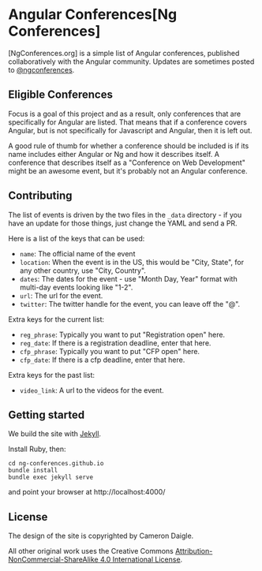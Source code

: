# Angular Conferences[Ng Conferences]

[NgConferences.org] is a simple list of Angular conferences, published
collaboratively with the Angular community. Updates are sometimes posted to
[@ngconferences][t].

[r]: http://ngconferences.org/
[t]: https://twitter.com/ngconferences

## Eligible Conferences

Focus is a goal of this project and as a result, only conferences that are
specifically for Angular are listed. That means that if a conference covers Angular,
but is not specifically for Javascript and Angular, then it is left out.

A good rule of thumb for whether a conference should be included is if its name
includes either Angular or Ng and how it describes itself. A conference that
describes itself as a "Conference on Web Development" might be an awesome event,
but it's probably not an Angular conference.

## Contributing

The list of events is driven by the two files in the `_data` directory - if you
have an update for those things, just change the YAML and send a PR.

Here is a list of the keys that can be used:

* `name`: The official name of the event
* `location`: When the event is in the US, this would be "City, State", for any
  other country, use "City, Country".
* `dates`: The dates for the event - use "Month Day, Year" format with multi-day
  events looking like "1-2".
* `url`: The url for the event.
* `twitter`: The twitter handle for the event, you can leave off the "@".

Extra keys for the current list:

* `reg_phrase`: Typically you want to put "Registration open" here.
* `reg_date`: If there is a registration deadline, enter that here.
* `cfp_phrase`: Typically you want to put "CFP open" here.
* `cfp_date`: If there is a cfp deadline, enter that here.

Extra keys for the past list:

* `video_link`: A url to the videos for the event.

## Getting started

We build the site with [Jekyll](https://jekyllrb.com/).

Install Ruby, then:
```
cd ng-conferences.github.io
bundle install
bundle exec jekyll serve
```
and point your browser at http://localhost:4000/

## License

The design of the site is copyrighted by Cameron Daigle.

All other original work uses the Creative Commons
[Attribution-NonCommercial-ShareAlike 4.0 International License][l].

[l]: http://creativecommons.org/licenses/by-nc-sa/4.0/deed.en_US.
